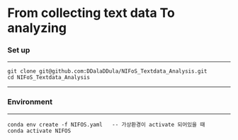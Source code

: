 # From collecting text data To analyzing
### Set up
---

    git clone git@github.com:DDalaDDula/NIFoS_Textdata_Analysis.git
    cd NIFoS_Textdata_Analysis

---
### Environment
---

    conda env create -f NIFOS.yaml   -- 가상환경이 activate 되어있을 때
    conda activate NIFOS

